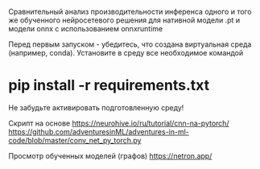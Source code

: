 Сравнительный анализ производительности инференса одного и того же обученного нейросетевого решения для нативной модели .pt и модели onnx с использованием onnxruntime

Перед первым запуском - убедитесь, что создана виртуальная среда (например, conda).
Установите в среду все необходимое командой
# pip install -r requirements.txt
Не забудьте активировать подготовленную среду!

Скрипт на основе
https://neurohive.io/ru/tutorial/cnn-na-pytorch/
https://github.com/adventuresinML/adventures-in-ml-code/blob/master/conv_net_py_torch.py

Просмотр обученных моделей (графов) https://netron.app/
